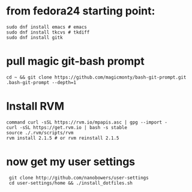 

# from fedora24 starting point:
```
sudo dnf install emacs # emacs
sudo dnf install tkcvs # tkdiff
sudo dnf install gitk
``` 

# pull magic git-bash prompt
``` 
cd ~ && git clone https://github.com/magicmonty/bash-git-prompt.git .bash-git-prompt --depth=1
```
# Install RVM
```
command curl -sSL https://rvm.io/mpapis.asc | gpg --import -
curl -sSL https://get.rvm.io | bash -s stable
source ./.rvm/scripts/rvm
rvm install 2.1.5 # or rvm reinstall 2.1.5
```

# now get my user settings
```
 git clone http://github.com/nanobowers/user-settings
 cd user-settings/home && ./install_dotfiles.sh
```
